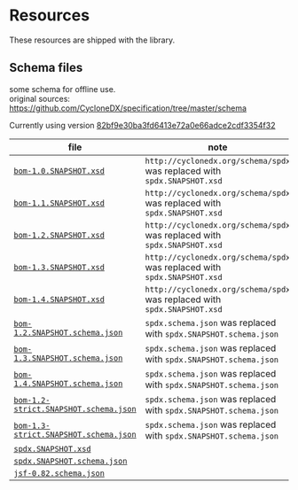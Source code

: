 # Resources

These resources are shipped with the library.

## Schema files

some schema for offline use.  
original sources: https://github.com/CycloneDX/specification/tree/master/schema

Currently using version
[82bf9e30ba3fd6413e72a0e66adce2cdf3354f32](https://github.com/CycloneDX/specification/tree/82bf9e30ba3fd6413e72a0e66adce2cdf3354f32)

| file                                                                         | note |
| ---  | --- |
| [`bom-1.0.SNAPSHOT.xsd`](bom-1.0.SNAPSHOT.xsd)                               | `http://cyclonedx.org/schema/spdx` was replaced with `spdx.SNAPSHOT.xsd` |
| [`bom-1.1.SNAPSHOT.xsd`](bom-1.1.SNAPSHOT.xsd)                               | `http://cyclonedx.org/schema/spdx` was replaced with `spdx.SNAPSHOT.xsd` |
| [`bom-1.2.SNAPSHOT.xsd`](bom-1.2.SNAPSHOT.xsd)                               | `http://cyclonedx.org/schema/spdx` was replaced with `spdx.SNAPSHOT.xsd` |
| [`bom-1.3.SNAPSHOT.xsd`](bom-1.3.SNAPSHOT.xsd)                               | `http://cyclonedx.org/schema/spdx` was replaced with `spdx.SNAPSHOT.xsd` |
| [`bom-1.4.SNAPSHOT.xsd`](bom-1.4.SNAPSHOT.xsd)                               | `http://cyclonedx.org/schema/spdx` was replaced with `spdx.SNAPSHOT.xsd` |
| [`bom-1.2.SNAPSHOT.schema.json`](bom-1.2.SNAPSHOT.schema.json)               | `spdx.schema.json` was replaced with `spdx.SNAPSHOT.schema.json` |
| [`bom-1.3.SNAPSHOT.schema.json`](bom-1.3.SNAPSHOT.schema.json)               | `spdx.schema.json` was replaced with `spdx.SNAPSHOT.schema.json` |
| [`bom-1.4.SNAPSHOT.schema.json`](bom-1.4.SNAPSHOT.schema.json)               | `spdx.schema.json` was replaced with `spdx.SNAPSHOT.schema.json` |
| [`bom-1.2-strict.SNAPSHOT.schema.json`](bom-1.2-strict.SNAPSHOT.schema.json) | `spdx.schema.json` was replaced with `spdx.SNAPSHOT.schema.json` |
| [`bom-1.3-strict.SNAPSHOT.schema.json`](bom-1.3-strict.SNAPSHOT.schema.json) | `spdx.schema.json` was replaced with `spdx.SNAPSHOT.schema.json` |
| [`spdx.SNAPSHOT.xsd`](spdx.SNAPSHOT.xsd)                                     | |
| [`spdx.SNAPSHOT.schema.json`](spdx.SNAPSHOT.schema.json)                     | |
| [`jsf-0.82.schema.json`](jsf-0.82.schema.json)  | |
